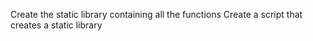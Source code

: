 Create the static library containing all the functions
Create a script that creates a static library
